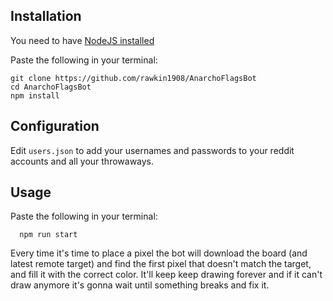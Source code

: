 ## Installation

You need to have [NodeJS installed](https://nodejs.org)

Paste the following in your terminal:

```
git clone https://github.com/rawkin1908/AnarchoFlagsBot
cd AnarchoFlagsBot
npm install
```

## Configuration

Edit `users.json` to add your usernames and passwords
to your reddit accounts and all your throwaways.

## Usage

Paste the following in your terminal:

```
  npm run start
```

Every time it's time to place a pixel the bot will download the board
(and latest remote target) and find the first pixel that doesn't match
the target, and fill it with the correct color. It'll keep keep drawing forever and if it can't draw anymore it's gonna
wait until something breaks and fix it.
